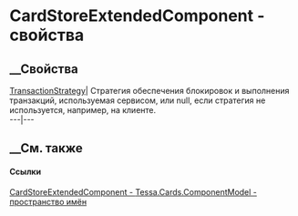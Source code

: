 # CardStoreExtendedComponent - свойства
##  __Свойства
[TransactionStrategy](P_Tessa_Cards_ComponentModel_CardStoreExtendedComponent_TransactionStrategy.htm)|
Стратегия обеспечения блокировок и выполнения транзакций, используемая
сервисом, или null, если стратегия не используется, например, на клиенте.  
---|---  
## __См. также
#### Ссылки
[CardStoreExtendedComponent -
](T_Tessa_Cards_ComponentModel_CardStoreExtendedComponent.htm)
[Tessa.Cards.ComponentModel - пространство
имён](N_Tessa_Cards_ComponentModel.htm)
